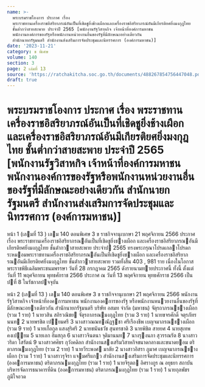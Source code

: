 ```yaml
---
name: >-
  พระบรมราชโองการ ประกาศ เรื่อง
  พระราชทานเครื่องราชอิสริยาภรณ์อันเป็นที่เชิดชูยิ่งช้างเผือกและเครื่องราชอิสริยาภรณ์อันมีเกียรติยศยิ่งมงกุฎไทย
  ชั้นต่ำกว่าสายสะพาย ประจำปี 2565 [พนักงานรัฐวิสาหกิจ เจ้าหน้าที่องค์การมหาชน
  พนักงานองค์การของรัฐหรือพนักงานหน่วยงานอื่นของรัฐที่มีลักษณะอย่างเดียวกัน
  สำนักนายกรัฐมนตรี สำนักงานส่งเสริมการจัดประชุมและนิทรรศการ (องค์การมหาชน)]
date: '2023-11-21'
category: ข พิเศษ
volume: 140
section: 3
page: 2 เล่มที่ 13
source: 'https://ratchakitcha.soc.go.th/documents/488267854756447048.pdf'
draft: true
---
```


# พระบรมราชโองการ ประกาศ เรื่อง พระราชทานเครื่องราชอิสริยาภรณ์อันเป็นที่เชิดชูยิ่งช้างเผือกและเครื่องราชอิสริยาภรณ์อันมีเกียรติยศยิ่งมงกุฎไทย ชั้นต่ำกว่าสายสะพาย ประจำปี 2565 [พนักงานรัฐวิสาหกิจ เจ้าหน้าที่องค์การมหาชน พนักงานองค์การของรัฐหรือพนักงานหน่วยงานอื่นของรัฐที่มีลักษณะอย่างเดียวกัน สำนักนายกรัฐมนตรี สำนักงานส่งเสริมการจัดประชุมและนิทรรศการ (องค์การมหาชน)]

หน้า 1 (เลมที่ 13 ) เลม 140 ตอนพิเศษ 3 ข ราชกิจจานุเบกษา 21 พฤศจิกายน 2566 ประกาศ เรื่อง พระราชทานเครื่องราชอิสริยาภรณอันเป็นที่เชิดชูยิ่งชางเผือก และเครื่องราชอิสริยาภรณอันมีเกียรติยศยิ่งมงกุฎไทย ชั้นต่ํากวาสายสะพาย ประจําป 2565 ทรงพระกรุณาโปรดเกลาโปรดกระหมอมพระราชทานเครื่องราชอิสริยาภรณอันเป็นที่เชิดชูยิ่งชางเผือก และเครื่องราชอิสริยาภรณอันมีเกียรติยศยิ่งมงกุฎไทย ชั้นต่ํากวาสายสะพาย รวมทั้งสิ้น 403 , 981 ราย เนื่องในโอกาสพระราชพิธีเฉลิมพระชนมพรรษา วันที่ 28 กรกฎาคม 2565 ดังรายนามทายประกาศนี้ ทั้งนี้ ตั้งแต่วันที่ 11 พฤศจิกายน พุทธศักราช 2566 ประกาศ ณ วันที่ 13 พฤศจิกายน พุทธศักราช 2566 เป็นปที่ 8 ในรัชกาลปจจุบัน

หน้า 2 (เลมที่ 13 ) เลม 140 ตอนพิเศษ 3 ข ราชกิจจานุเบกษา 21 พฤศจิกายน 2566 พนักงานรัฐวิสาหกิจ เจ้าหน้าที่องคการมหาชน พนักงานองคการของรัฐ หรือพนักงานหนวยงานอื่นของรัฐที่มีลักษณะอยางเดียวกัน สํานักนายกรัฐมนตรี บริษัท อสมท จํากัด (มหาชน) จัตุรถาภรณชางเผือก (รวม 1 ราย) 1 นายวสิน สถิรวณิชย จัตุรถาภรณมงกุฎไทย (รวม 3 ราย) 1 นายขจรศักดิ์ จตุรภัทรนนท 2 นายพรชิต เปยมศรี 3 นางสาวณณทณัฏฐชา ศรีเรืองชีพ เบญจมาภรณชางเผือก (รวม 9 ราย) 1 นายเกื้อกูล แสงสุริศรี 2 นายชนันธวัช สุนทรชาติ 3 นายพิชิต สายยศ 4 นายสุเทพ คงเปยม 5 นายเอก ฮิมสกุล 6 นางสาวจินตนา จุติมานนท 7 นางรุงนภา สุวรรณรัต 8 นางสาววริดา โสรัตน์ 9 นางสาวศศิธร กุวังคดิลก สํานักงานสงเสริมวิสาหกิจขนาดกลางและขนาดยอม ตริตาภรณมงกุฎไทย (รวม 2 ราย) 1 นายวีระพงศ มาลัย 2 นางสาวอิสรา ภูมาศ เบญจมาภรณชางเผือก (รวม 1 ราย) 1 นางสาวรุจิรา แจมศรีแกว สํานักงานสงเสริมการจัดประชุมและนิทรรศการ (องคการมหาชน) ตริตาภรณมงกุฎไทย (รวม 1 ราย) 1 นายจิรุตถ อิศรางกูร ณ อยุธยา สถาบันบริหารจัดการธนาคารที่ดิน (องคการมหาชน) ตริตาภรณมงกุฎไทย (รวม 1 ราย) 1 นายกุลพัชร ภูมิใจอวด

